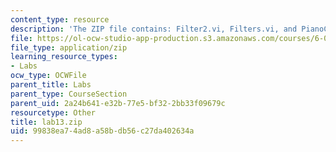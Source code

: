 ```yaml
---
content_type: resource
description: 'The ZIP file contains: Filter2.vi, Filters.vi, and PianoC.wav.'
file: https://ol-ocw-studio-app-production.s3.amazonaws.com/courses/6-071j-introduction-to-electronics-signals-and-measurement-spring-2006/99838ea74ad8a58bdb56c27da402634a_lab13.zip
file_type: application/zip
learning_resource_types:
- Labs
ocw_type: OCWFile
parent_title: Labs
parent_type: CourseSection
parent_uid: 2a24b641-e32b-77e5-bf32-2bb33f09679c
resourcetype: Other
title: lab13.zip
uid: 99838ea7-4ad8-a58b-db56-c27da402634a
---
```

